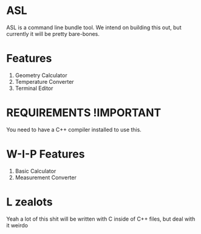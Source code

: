 # ASL
ASL is a command line bundle tool. We intend on building this out, but currently it will be pretty bare-bones.
# Features 
1.  Geometry Calculator
2.  Temperature Converter
3.  Terminal Editor
# REQUIREMENTS !IMPORTANT
You need to have a C++ compiler installed to use this.
# W-I-P Features
1. Basic Calculator
2. Measurement Converter
# L zealots
Yeah a lot of this shit will be written with C inside of C++ files, but deal with it weirdo
